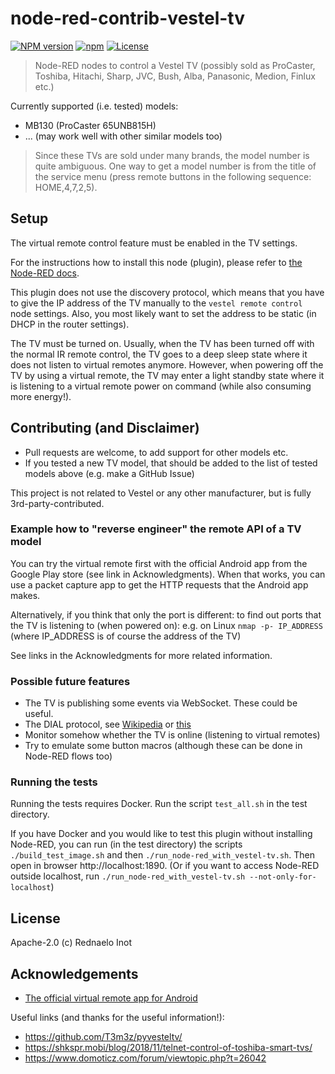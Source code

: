 # node-red-contrib-vestel-tv

[![NPM version](https://badge.fury.io/js/node-red-contrib-vestel-tv.svg)](http://badge.fury.io/js/node-red-contrib-vestel-tv)
[![npm](https://img.shields.io/npm/dt/node-red-contrib-vestel-tv.svg)]()
[![License](https://img.shields.io/badge/License-Apache%202.0-blue.svg)](https://opensource.org/licenses/Apache-2.0)

> Node-RED nodes to control a Vestel TV (possibly sold as ProCaster, Toshiba, Hitachi, Sharp, JVC, Bush, Alba, Panasonic, Medion, Finlux etc.)

Currently supported (i.e. tested) models:
* MB130 (ProCaster 65UNB815H)
* ... (may work well with other similar models too)
> Since these TVs are sold under many brands, the model number is quite ambiguous. One way to get a model number is from the title of the service menu (press remote buttons in the following sequence: HOME,4,7,2,5).


## Setup

The virtual remote control feature must be enabled in the TV settings.

For the instructions how to install this node (plugin), please refer to [the Node-RED docs](https://nodered.org/docs/user-guide/runtime/adding-nodes).

This plugin does not use the discovery protocol, which means that you have to give the IP address of the TV manually to the `vestel remote control` node settings. Also, you most likely want to set the address to be static (in DHCP in the router settings).

The TV must be turned on. Usually, when the TV has been turned off with the normal IR remote control, the TV goes to a deep sleep state where it does not listen to virtual remotes anymore. However, when powering off the TV by using a virtual remote, the TV may enter a light standby state where it is listening to a virtual remote power on command (while also consuming more energy!).


## Contributing (and Disclaimer)

* Pull requests are welcome, to add support for other models etc.
* If you tested a new TV model, that should be added to the list of tested models above (e.g. make a GitHub Issue)

This project is not related to Vestel or any other manufacturer, but is fully 3rd-party-contributed.

### Example how to "reverse engineer" the remote API of a TV model

You can try the virtual remote first with the official Android app from the Google Play store (see link in Acknowledgments). When that works, you can use a packet capture app to get the HTTP requests that the Android app makes.

Alternatively, if you think that only the port is different: to find out ports that the TV is listening to (when powered on):
e.g. on Linux `nmap -p- IP_ADDRESS` (where IP_ADDRESS is of course the address of the TV)

See links in the Acknowledgments for more related information.

### Possible future features
* The TV is publishing some events via WebSocket. These could be useful.
* The DIAL protocol, see [Wikipedia](https://en.wikipedia.org/wiki/Discovery_and_Launch) or [this](http://www.dial-multiscreen.org/)
* Monitor somehow whether the TV is online (listening to virtual remotes)
* Try to emulate some button macros (although these can be done in Node-RED flows too)

### Running the tests
Running the tests requires Docker. Run the script `test_all.sh` in the test directory.

If you have Docker and you would like to test this plugin without installing Node-RED, you can run (in the test directory) the scripts `./build_test_image.sh` and then `./run_node-red_with_vestel-tv.sh`. Then open in browser http://localhost:1890. (Or if you want to access Node-RED outside localhost, run `./run_node-red_with_vestel-tv.sh --not-only-for-localhost`)

## License

Apache-2.0 (c) Rednaelo Inot


## Acknowledgements

* [The official virtual remote app for Android](https://play.google.com/store/apps/details?id=com.VestelTvRemote)

Useful links (and thanks for the useful information!):
* https://github.com/T3m3z/pyvesteltv/
* https://shkspr.mobi/blog/2018/11/telnet-control-of-toshiba-smart-tvs/
* https://www.domoticz.com/forum/viewtopic.php?t=26042
